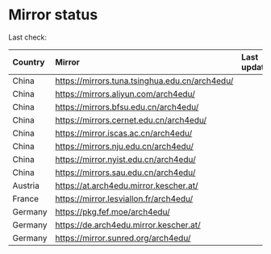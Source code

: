 <script src="./time.js"></script>
# Mirror status
Last check: <script type="text/javascript">localize(1703913372.5653286);</script>

|Country|Mirror|Last update|
|:------|:-----|:----------|
|China|https://mirrors.tuna.tsinghua.edu.cn/arch4edu/|<script type="text/javascript">localize(1703874583);</script>|
|China|https://mirrors.aliyun.com/arch4edu/|<script type="text/javascript">localize(1703874583);</script>|
|China|https://mirrors.bfsu.edu.cn/arch4edu/|<script type="text/javascript">localize(1703874583);</script>|
|China|https://mirrors.cernet.edu.cn/arch4edu/|<script type="text/javascript">localize(1703874583);</script>|
|China|https://mirror.iscas.ac.cn/arch4edu/|<script type="text/javascript">localize(1703874583);</script>|
|China|https://mirrors.nju.edu.cn/arch4edu/|<script type="text/javascript">localize(1703874583);</script>|
|China|https://mirror.nyist.edu.cn/arch4edu/|<script type="text/javascript">localize(1703874583);</script>|
|China|https://mirrors.sau.edu.cn/arch4edu/|<script type="text/javascript">localize(1703874583);</script>|
|Austria|https://at.arch4edu.mirror.kescher.at/|<script type="text/javascript">localize(1703874583);</script>|
|France|https://mirror.lesviallon.fr/arch4edu/|<script type="text/javascript">localize(1703874583);</script>|
|Germany|https://pkg.fef.moe/arch4edu/|<script type="text/javascript">localize(1703874583);</script>|
|Germany|https://de.arch4edu.mirror.kescher.at/|<script type="text/javascript">localize(1703874583);</script>|
|Germany|https://mirror.sunred.org/arch4edu/|<script type="text/javascript">localize(1703874583);</script>|

<script src="./tablefilter/tablefilter.js"></script>
<script src="./table.js"></script>